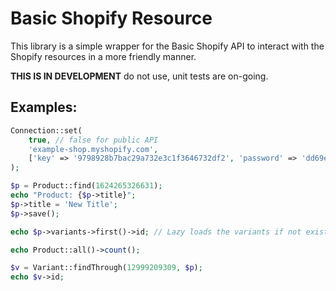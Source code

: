 # Basic Shopify Resource

This library is a simple wrapper for the Basic Shopify API to interact with the Shopify resources in a more friendly manner.

**THIS IS IN DEVELOPMENT** do not use, unit tests are on-going.

## Examples:

```php
Connection::set(
    true, // false for public API
    'example-shop.myshopify.com',
    ['key' => '9798928b7bac29a732e3c1f3646732df2', 'password' => 'dd69e76588e9008b0b8ae1dd7a7b7b59']
);

$p = Product::find(1624265326631);
echo "Product: {$p->title}";
$p->title = 'New Title';
$p->save();

echo $p->variants->first()->id; // Lazy loads the variants if not existing

echo Product::all()->count();

$v = Variant::findThrough(12999209309, $p);
echo $v->id;
```

